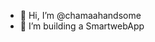- 👋 Hi, I’m @chamaahandsome
- 👀 I’m building a SmartwebApp

<!---
chamaahandsome/chamaahandsome is a ✨ special ✨ repository because its `README.md` (this file) appears on your GitHub profile.
You can click the Preview link to take a look at your changes.
--->
